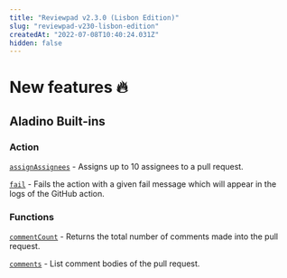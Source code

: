 ```yaml
---
title: "Reviewpad v2.3.0 (Lisbon Edition)"
slug: "reviewpad-v230-lisbon-edition"
createdAt: "2022-07-08T10:40:24.031Z"
hidden: false
---
```

New features :fire:
===================

Aladino Built-ins
-----------------

### Action

[`assignAssignees`](https://docs.reviewpad.com/v2.3.0/docs/aladino-builtins#assignassignees) - Assigns up to 10 assignees to a pull request.

[`fail`](https://docs.reviewpad.com/v2.3.0/docs/aladino-builtins#fail) - Fails the action with a given fail message which will appear in the logs of the GitHub action.

### Functions

[`commentCount`](https://docs.reviewpad.com/docs/aladino-builtins#commentcount) -  Returns the total number of comments made into the pull request.

[`comments`](https://docs.reviewpad.com/docs/aladino-builtins#comments) -  List comment bodies of the pull request.